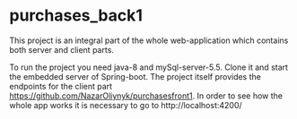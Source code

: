 # purchases_back1

This project is an integral part of the whole web-application which contains both server and client parts.

To run the project you need java-8 and mySql-server-5.5.
Clone it and start the embedded server of Spring-boot.
The project itself provides the endpoints for the client part https://github.com/NazarOliynyk/purchasesfront1.
In order to see how the whole app works it is necessary to go to http://localhost:4200/

